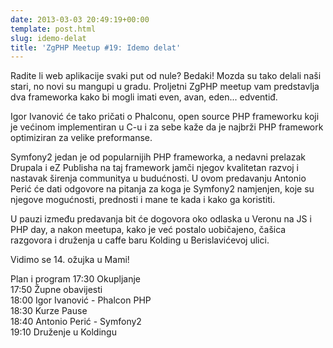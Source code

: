 ```yaml
---
date: 2013-03-03 20:49:19+00:00
template: post.html
slug: idemo-delat
title: 'ZgPHP Meetup #19: Idemo delat'
---
```


Radite li web aplikacije svaki put od nule? Bedaki! Mozda su tako delali naši
stari, no novi su mangupi u gradu. Proljetni ZgPHP meetup vam predstavlja dva
frameworka kako bi mogli imati even, avan, eden... edventiđ.

Igor Ivanović će tako pričati o Phalconu, open source PHP frameworku koji je
većinom implementiran u C-u i za sebe kaže da je najbrži PHP framework
optimiziran za velike preformanse.

Symfony2 jedan je od popularnijih PHP frameworka, a nedavni prelazak Drupala i
eZ Publisha na taj framework jamči njegov kvalitetan razvoj i nastavak širenja
communitya u budućnosti. U ovom predavanju Antonio Perić će dati odgovore na
pitanja za koga je Symfony2 namjenjen, koje su njegove mogućnosti, prednosti i
mane te kada i kako ga koristiti.

U pauzi između predavanja bit će dogovora oko odlaska u Veronu na JS i PHP day,
a nakon meetupa, kako je već postalo uobičajeno, čašica razgovora i druženja u
caffe baru Kolding u Berislavićevoj ulici.

Vidimo se 14. ožujka u Mami!

Plan i program
17:30 Okupljanje<br />
17:50 Župne obavijesti<br />
18:00 Igor Ivanović - Phalcon PHP<br />
18:30 Kurze Pause<br />
18:40 Antonio Perić - Symfony2<br />
19:10 Druženje u Koldingu
